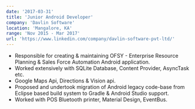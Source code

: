 ```yaml
---
date: '2017-03-31'
title: 'Junior Android Developer'
company: 'Davlin Software'
location: 'Mangalore, KA'
range: 'Nov 2015 - Mar 2017'
url: 'https://www.linkedin.com/company/davlin-software-pvt-ltd/'
---
```


- Responsible for creating & maintaining OFSY - Enterprise Resource Planning & Sales Force Automation Android application.
- Worked extensively with SQLite Database, Content Provider, AsyncTask etc.
- Google Maps Api, Directions & Vision api.
- Proposed and undertook migration of Android legacy code-base from Eclipse based build system to Gradle & Android Studio support.
- Worked with POS Bluetooth printer, Material Design, EventBus.
